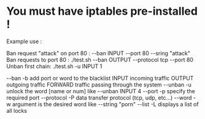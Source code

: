 # You must have iptables pre-installed !

Example use :

Ban request "attack" on port 80 :
       --ban INPUT --port 80 --sring "attack"
Ban requests to port 80 :
        ./test.sh --ban OUTPUT --protocol tcp --port 80
Unban first chain:
        ./test.sh -u INPUT 1

--ban        -b         add port or word to the blacklist
        INPUT           incoming traffic
        OUTPUT          outgoing traffic
        FORWARD         traffic passing through the system
--unban      -u         unlock the word
        [name or num]               like --unban INPUT 4
--port       -p         specify the required port
--protocol   -P         data transfer protocol (tcp, udp, etc...)
--word       -w         argument is the desired word
                                    like --string "porn"
--list       -L         displays a list of all locks
